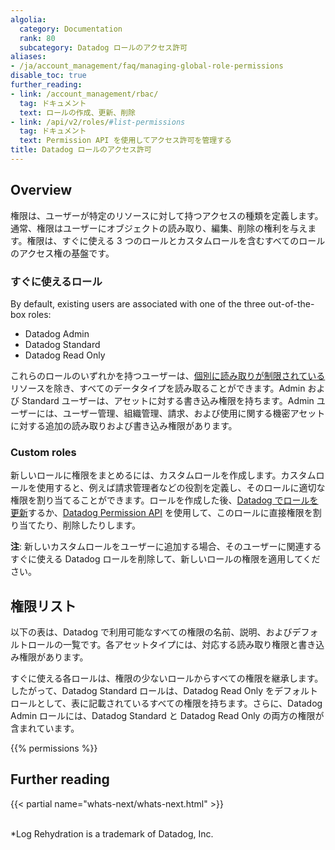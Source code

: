 ```yaml
---
algolia:
  category: Documentation
  rank: 80
  subcategory: Datadog ロールのアクセス許可
aliases:
- /ja/account_management/faq/managing-global-role-permissions
disable_toc: true
further_reading:
- link: /account_management/rbac/
  tag: ドキュメント
  text: ロールの作成、更新、削除
- link: /api/v2/roles/#list-permissions
  tag: ドキュメント
  text: Permission API を使用してアクセス許可を管理する
title: Datadog ロールのアクセス許可
---
```


## Overview

権限は、ユーザーが特定のリソースに対して持つアクセスの種類を定義します。通常、権限はユーザーにオブジェクトの読み取り、編集、削除の権利を与えます。権限は、すぐに使える 3 つのロールとカスタムロールを含むすべてのロールのアクセス権の基盤です。

### すぐに使えるロール

By default, existing users are associated with one of the three out-of-the-box roles:

- Datadog Admin
- Datadog Standard
- Datadog Read Only

これらのロールのいずれかを持つユーザーは、[個別に読み取りが制限されている][1]リソースを除き、すべてのデータタイプを読み取ることができます。Admin および Standard ユーザーは、アセットに対する書き込み権限を持ちます。Admin ユーザーには、ユーザー管理、組織管理、請求、および使用に関する機密アセットに対する追加の読み取りおよび書き込み権限があります。

### Custom roles

新しいロールに権限をまとめるには、カスタムロールを作成します。カスタムロールを使用すると、例えば請求管理者などの役割を定義し、そのロールに適切な権限を割り当てることができます。ロールを作成した後、[Datadog でロールを更新][2]するか、[Datadog Permission API][3] を使用して、このロールに直接権限を割り当てたり、削除したりします。

**注**: 新しいカスタムロールをユーザーに追加する場合、そのユーザーに関連するすぐに使える Datadog ロールを削除して、新しいロールの権限を適用してください。

## 権限リスト

以下の表は、Datadog で利用可能なすべての権限の名前、説明、およびデフォルトロールの一覧です。各アセットタイプには、対応する読み取り権限と書き込み権限があります。

すぐに使える各ロールは、権限の少ないロールからすべての権限を継承します。したがって、Datadog Standard ロールは、Datadog Read Only をデフォルトロールとして、表に記載されているすべての権限を持ちます。さらに、Datadog Admin ロールには、Datadog Standard と Datadog Read Only の両方の権限が含まれています。

{{% permissions %}}

## Further reading

{{< partial name="whats-next/whats-next.html" >}}

<br>
*Log Rehydration is a trademark of Datadog, Inc.

[1]: /ja/account_management/rbac/granular_access
[2]: /ja/account_management/users/#edit-a-user-s-roles
[3]: /ja/api/latest/roles/#list-permissions
